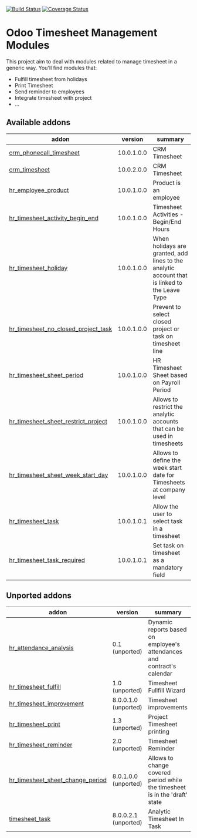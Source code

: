 [![Build Status](https://travis-ci.org/OCA/hr-timesheet.svg?branch=10.0)](https://travis-ci.org/OCA/hr-timesheet)
[![Coverage Status](https://coveralls.io/repos/OCA/hr-timesheet/badge.png?branch=10.0)](https://coveralls.io/r/OCA/hr-timesheet?branch=10.0)

Odoo Timesheet Management Modules
=================================

This project aim to deal with modules related to manage timesheet in a generic 
way. You'll find modules that:

 - Fulfill timesheet from holidays
 - Print Timesheet
 - Send reminder to employees
 - Integrate timesheet with project
 - ...


[//]: # (addons)

Available addons
----------------
addon | version | summary
--- | --- | ---
[crm_phonecall_timesheet](crm_phonecall_timesheet/) | 10.0.1.0.0 | CRM Timesheet
[crm_timesheet](crm_timesheet/) | 10.0.2.0.0 | CRM Timesheet
[hr_employee_product](hr_employee_product/) | 10.0.1.0.0 | Product is an employee
[hr_timesheet_activity_begin_end](hr_timesheet_activity_begin_end/) | 10.0.1.0.0 | Timesheet Activities - Begin/End Hours
[hr_timesheet_holiday](hr_timesheet_holiday/) | 10.0.1.0.0 | When holidays are granted, add lines to the analytic account that is linked to the Leave Type
[hr_timesheet_no_closed_project_task](hr_timesheet_no_closed_project_task/) | 10.0.1.0.0 | Prevent to select closed project or task on timesheet line
[hr_timesheet_sheet_period](hr_timesheet_sheet_period/) | 10.0.1.0.0 | HR Timesheet Sheet based on Payroll Period
[hr_timesheet_sheet_restrict_project](hr_timesheet_sheet_restrict_project/) | 10.0.1.0.0 | Allows to restrict the analytic accounts that can be used in timesheets
[hr_timesheet_sheet_week_start_day](hr_timesheet_sheet_week_start_day/) | 10.0.1.0.0 | Allows to define the week start date for Timesheets at company level
[hr_timesheet_task](hr_timesheet_task/) | 10.0.1.0.1 | Allow the user to select task in a timesheet
[hr_timesheet_task_required](hr_timesheet_task_required/) | 10.0.1.0.1 | Set task on timesheet as a mandatory field


Unported addons
---------------
addon | version | summary
--- | --- | ---
[hr_attendance_analysis](hr_attendance_analysis/) | 0.1 (unported) | Dynamic reports based on employee's attendances and contract's calendar
[hr_timesheet_fulfill](hr_timesheet_fulfill/) | 1.0 (unported) | Timesheet Fullfill Wizard
[hr_timesheet_improvement](hr_timesheet_improvement/) | 8.0.0.1.0 (unported) | Timesheet improvements
[hr_timesheet_print](hr_timesheet_print/) | 1.3 (unported) | Project Timesheet printing
[hr_timesheet_reminder](hr_timesheet_reminder/) | 2.0 (unported) | Timesheet Reminder
[hr_timesheet_sheet_change_period](hr_timesheet_sheet_change_period/) | 8.0.1.0.0 (unported) | Allows to change covered period while the timesheet is in the 'draft' state
[timesheet_task](timesheet_task/) | 8.0.0.2.1 (unported) | Analytic Timesheet In Task

[//]: # (end addons)
